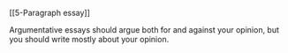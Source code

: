 [[5-Paragraph essay]]

Argumentative essays should argue both for and against your opinion, but you should write mostly about your opinion.